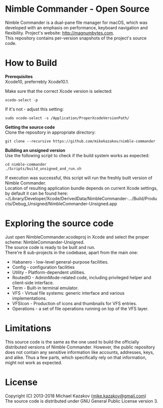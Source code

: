 # Nimble Commander - Open Source
Nimble Commander is a dual-pane file manager for macOS, which was developed with an emphasis on performance, keyboard navigation and flexibility. Project's website: http://magnumbytes.com.  
This repository contains per-version snapshots of the project's source code.

# How to Build
**Prerequisites**  
Xcode10, preferrebly Xcode10.1.  

Make sure that the correct Xcode version is selected:
```
xcode-select -p
```
If it's not - adjust this setting:
```
sudo xcode-select -s /Application/ProperXcodeVersionPath/
```

**Getting the source code**  
Clone the repository in appropriate directory:
```
git clone --recursive https://github.com/mikekazakov/nimble-commander
```

**Building an unsigned version**  
Use the following script to check if the build system works as expected:
```
cd nimble-commander
./Scripts/build_unsigned_and_run.sh
```
If execution was successful, this script will run the freshly built version of Nimble Commander.  
Location of resulting application bundle depends on current Xcode settings, by default it can be found here:  
~/Library/Developer/Xcode/DerivedData/NimbleCommander-.../Build/Products/Debug_Unsigned/NimbleCommander-Unsigned.app

# Exploring the source code
Just open NimbleCommander.xcodeproj in Xcode and select the proper scheme: NimbleCommander-Unsigned.  
The source code is ready to be built and run.  
There're 8 sub-projects in the codebase, apart from the main one:
  * Habanero - low-level general-purpose facilities.
  * Config - configuration facilities
  * Utility - Platform-dependent utilities.
  * RoutedIO - AdminMode-related code, including privileged helper and client-side interface.
  * Term - Built-in terminal emulator.
  * VFS - Virtual file systems: generic interface and various implementations.
  * VFSIcon - Production of icons and thumbnails for VFS entries.
  * Operations - a set of file operations running on top of the VFS layer.

# Limitations
This source code is the same as the one used to build the officially distributed versions of Nimble Commander.
However, the public repository does not contain any sensitive information like accounts, addresses, keys, and alike.
Thus a few parts, which specifically rely on that information, might not work as expected.

# License
Copyright (C) 2013-2018 Michael Kazakov (mike.kazakov@gmail.com)  
The source code is distributed under GNU General Public License version 3.
